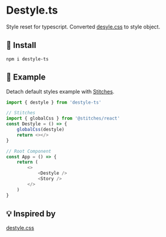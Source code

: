 # Destyle.ts

Style reset for typescript.
Converted [desyle.css](https://github.com/nicolas-cusan/destyle.css) to style object.

## 🚀 Install

`npm i destyle-ts`

## 📕 Example

Detach default styles example with [Stitches](https://stitches.dev/).

```ts
import { destyle } from 'destyle-ts'

// Stitches
import { globalCss } from '@stitches/react'
const Destyle = () => {
	globalCss(destyle)
	return <></>
}

// Root Component
const App = () => {
	return (
		<>
			<Destyle />
			<Story />
		</>
	)
}
```

## 💡 Inspired by

[destyle.css](https://github.com/nicolas-cusan/destyle.css)
